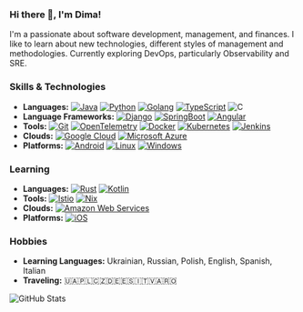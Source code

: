 ### Hi there 👋, I'm Dima!
I'm a passionate about software development, management, and finances. I like to learn about new technologies, different styles of management and methodologies. Currently exploring DevOps, particularly Observability and SRE.

### Skills & Technologies
- **Languages:** [![Java](https://img.shields.io/badge/Java-ED8B00?style=for-the-badge&logo=openjdk&logoColor=white&link=https%3A%2F%2Fwww.java.com)](https://www.java.com) [![Python](https://img.shields.io/badge/Python-14354C?style=for-the-badge&logo=python&logoColor=white&link=https%3A%2F%2Fwww.python.org)](https://www.python.org) [![Golang](https://img.shields.io/badge/Go-00ADD8?style=for-the-badge&logo=go&logoColor=white&link=https%3A%2F%2Fgo.dev)](https://go.dev) [![TypeScript](https://img.shields.io/badge/TypeScript-007ACC?style=for-the-badge&logo=typescript&logoColor=white&link=https%3A%2F%2Fwww.typescriptlang.org)](https://www.typescriptlang.org) ![C](https://img.shields.io/badge/C-00599C?style=for-the-badge&logo=c&logoColor=white)
- **Language Frameworks:** [![Django](https://img.shields.io/badge/Django-0C4B33?style=for-the-badge&logo=Django&logoColor=white&link=https%3A%2F%2Fwww.djangoproject.com)](https://www.djangoproject.com) [![SpringBoot](https://img.shields.io/badge/Spring%20Boot-6DB33F?style=for-the-badge&logo=Spring%20Boot&logoColor=white&link=https%3A%2F%2Fspring.io%2Fprojects%2Fspring-boot)](https://spring.io/projects/spring-boot) [![Angular](https://img.shields.io/badge/Angular-DE002D?style=for-the-badge&logo=Angular&logoColor=white&link=https%3A%2F%2Fangular.dev)](https://angular.dev)
- **Tools:** [![Git](https://img.shields.io/badge/Git-F44D27?style=for-the-badge&logo=Git&logoColor=white&link=https%3A%2F%2Fgit-scm.com)](https://git-scm.com) [![OpenTelemetry](https://img.shields.io/badge/OpenTelemetry-8EA9EC?style=for-the-badge&logo=OpenTelemetry&logoColor=white&link=https%3A%2F%2Fopentelemetry.io)](https://opentelemetry.io) [![Docker](https://img.shields.io/badge/Docker-1D63ED?style=for-the-badge&logo=Docker&logoColor=white&link=https%3A%2F%2Fwww.docker.com)](https://www.docker.com) [![Kubernetes](https://img.shields.io/badge/Kubernetes-326DE6?style=for-the-badge&logo=Kubernetes&logoColor=white&link=https%3A%2F%2Fkubernetes.io)](https://kubernetes.io) [![Jenkins](https://img.shields.io/badge/Jenkins-D33833?style=for-the-badge&logo=Jenkins&logoColor=white&link=https%3A%2F%2Fwww.jenkins.io)](https://www.jenkins.io)
- **Clouds:** [![Google Cloud](https://img.shields.io/badge/Google%20Cloud-4285F4?style=for-the-badge&logo=googlecloud&logoColor=white&link=https%3A%2F%2Fcloud.google.com%2F)](https://cloud.google.com/) [![Microsoft Azure](https://img.shields.io/badge/Microsoft%20Azure-34B1E7?style=for-the-badge&logoColor=white&link=https%3A%2F%2Fazure.microsoft.com%2Fen-us)](https://azure.microsoft.com/en-us)
- **Platforms:** [![Android](https://img.shields.io/badge/Android-9FC337?style=for-the-badge&logo=Android&logoColor=white&link=https%3A%2F%2Fwww.android.com)](https://www.android.com) [![Linux](https://img.shields.io/badge/Linux-FFD133?style=for-the-badge&logo=Linux&logoColor=white&link=https%3A%2F%2Fkernel.org)](https://kernel.org) [![Windows](https://img.shields.io/badge/Windows-2983DC?style=for-the-badge&logoColor=white&link=https%3A%2F%2Fwww.microsoft.com%2Fen-us%2Fwindows)](https://www.microsoft.com/en-us/windows)

### Learning

- **Languages:** [![Rust](https://img.shields.io/badge/Rust-000000?style=for-the-badge&logo=Rust&logoColor=white&link=https%3A%2F%2Fwww.rust-lang.org)](https://www.rust-lang.org) [![Kotlin](https://img.shields.io/badge/Kotlin-9E39F7?style=for-the-badge&logo=Kotlin&logoColor=white&link=https%3A%2F%2Fkotlinlang.org)](https://kotlinlang.org)
- **Tools:** [![Istio](https://img.shields.io/badge/Istio-516BAA?style=for-the-badge&logo=Istio&logoColor=white&link=https%3A%2F%2Fistio.io)](https://istio.io) [![Nix](https://img.shields.io/badge/Nix-5277C3?style=for-the-badge&logo=nixos&logoColor=white&link=https%3A%2F%2Fnixos.org)](https://nixos.org)
- **Clouds:** [![Amazon Web Services](https://img.shields.io/badge/Amazon%20Web%20Services-141F2E?style=for-the-badge&logo=amazonwebservices&logoColor=white&link=https%3A%2F%2Faws.amazon.com)](https://aws.amazon.com)
- **Platforms:** [![iOS](https://img.shields.io/badge/iOS-313131?style=for-the-badge&logo=ios&logoColor=white&link=https%3A%2F%2Fwww.apple.com%2Fios)](https://www.apple.com/ios)

### Hobbies

- **Learning Languages:** Ukrainian, Russian, Polish, English, Spanish, Italian
- **Traveling:** 🇺🇦🇵🇱🇨🇿🇩🇪🇪🇸🇮🇹🇻🇦🇷🇴

![GitHub Stats](https://github-readme-stats.vercel.app/api?username=dl1998&show_icons=true&theme=radical)
